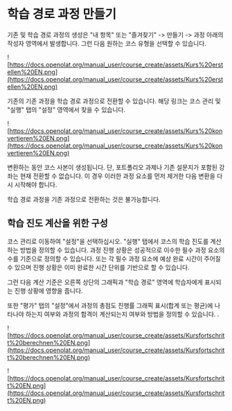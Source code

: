 # 학습 경로 과정 만들기

기존 및 학습 경로 과정의 생성은 "내 항목" 또는 "즐겨찾기" -> 만들기 -> 과정 아래의 작성자 영역에서 발생합니다. 그런 다음 원하는 코스 유형을 선택할 수 있습니다.

![https://docs.openolat.org/manual_user/course_create/assets/Kurs%20erstellen%20EN.png](https://docs.openolat.org/manual_user/course_create/assets/Kurs%20erstellen%20EN.png)

기존의 기존 과정을 학습 경로 과정으로 전환할 수 있습니다. 해당 링크는 코스 관리 및 "실행" 탭의 "설정" 영역에서 찾을 수 있습니다.

![https://docs.openolat.org/manual_user/course_create/assets/Kurs%20konvertieren%20EN.png](https://docs.openolat.org/manual_user/course_create/assets/Kurs%20konvertieren%20EN.png)

변환하는 동안 코스 사본이 생성됩니다. 단, 포트폴리오 과제나 기존 설문지가 포함된 강좌는 현재 전환할 수 없습니다. 이 경우 이러한 과정 요소를 먼저 제거한 다음 변환을 다시 시작해야 합니다.

학습 경로 과정을 기존 과정으로 전환하는 것은 불가능합니다.

## 학습 진도 계산을 위한 구성

코스 관리로 이동하여 "설정"을 선택하십시오. "실행" 탭에서 코스의 학습 진도를 계산하는 방법을 정의할 수 있습니다. 과정 진행 상황은 성공적으로 이수한 필수 과정 요소의 수를 기준으로 정의할 수 있습니다. 또는 각 필수 과정 요소에 예상 완료 시간이 주어질 수 있으며 진행 상황은 이미 완료한 시간 단위를 기반으로 할 수 있습니다.

그런 다음 계산 기준은 오른쪽 상단의 그래픽과 "학습 경로" 영역에 학습자에게 표시되는 진행 상황에 영향을 줍니다.

또한 "평가" 탭의 "설정"에서 과정의 총점도 진행률 그래픽 표시(합계 또는 평균)에 나타나야 하는지 여부와 과정의 합격이 계산되는지 여부와 방법을 정의할 수 있습니다. .

![https://docs.openolat.org/manual_user/course_create/assets/Kursfortschritt%20berechnen%20EN.png](https://docs.openolat.org/manual_user/course_create/assets/Kursfortschritt%20berechnen%20EN.png)

![https://docs.openolat.org/manual_user/course_create/assets/Kursfortschritt%20EN.png](https://docs.openolat.org/manual_user/course_create/assets/Kursfortschritt%20EN.png)